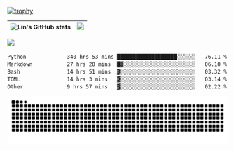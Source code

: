 [![trophy](https://github-profile-trophy.vercel.app/?username=ocss884&column=7)](https://github.com/ocss884)

| ![Lin's GitHub stats](https://github-readme-stats.vercel.app/api?username=ocss884&show_icons=true&hide_border=True&count_private=true) | ![](https://github-readme-streak-stats.herokuapp.com?user=ocss884&hide_border=true&date_format=M%20j%5B%2C%20Y%5D&ring=7EDDCF&fire=7EDDCF") |
| ------------------------------------------------------------ | ------------------------------------------------------------ |

![](https://komarev.com/ghpvc/?username=ocss884&color=brightgreen)

<!--START_SECTION:waka-->

```txt
Python             340 hrs 53 mins ███████████████████░░░░░░   76.11 %
Markdown           27 hrs 20 mins  █▓░░░░░░░░░░░░░░░░░░░░░░░   06.10 %
Bash               14 hrs 51 mins  ▓░░░░░░░░░░░░░░░░░░░░░░░░   03.32 %
TOML               14 hrs 3 mins   ▓░░░░░░░░░░░░░░░░░░░░░░░░   03.14 %
Other              9 hrs 57 mins   ▓░░░░░░░░░░░░░░░░░░░░░░░░   02.22 %
```

<!--END_SECTION:waka-->

<p align="center">
   <img src="https://github.com/ocss884/ocss884/blob/output/github-snake.svg" alt="snake">
</p>

